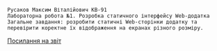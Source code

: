 ```no-highlight
Русаков Максим Віталійович КВ-91
Лабораторна робота №1. Розробка статичного інтерфейсу Web-додатка
Загальне завдання: розробити статичні Web-сторінки додатку та перевірити коректне їх відображення на екранах різного розміру.
```

[Посилання на звіт](https://docs.google.com/document/d/1TEgzxBv8lT-4hHZ9COKJ-daMajKeFiu1/edit?usp=sharing&ouid=109007788418830421065&rtpof=true&sd=true)
